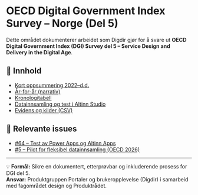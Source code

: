 # OECD Digital Government Index Survey – Norge (Del 5)

Dette området dokumenterer arbeidet som Digdir gjør for å svare ut **OECD Digital Government Index (DGI) Survey del 5 – Service Design and Delivery in the Digital Age**.

## 📘 Innhold
- [Kort oppsummering 2022–d.d.](01_kort-oppsummering.md)
- [År-for-år (narrativ)](02_ar-for-ar.md)
- [Kronologitabell](03_kronologitabell.md)
- [Datainnsamling og test i Altinn Studio](04_datainnsamling-altinn-test.md)
- [Evidens og kilder (CSV)](evidence.csv)

## 📂 Relevante issues
- [#64 – Test av Power Apps og Altinn Apps](https://github.com/digdir/pg-portaler-og-brukeropplevelse/issues/64)
- [#5 – Pilot for fleksibel datainnsamling (OECD 2026)](https://github.com/digdir/pg-portaler-og-brukeropplevelse/issues/5)

---
💡 **Formål:** Sikre en dokumentert, etterprøvbar og inkluderende prosess for DGI del 5.  
**Ansvar:** Produktgruppen Portaler og brukeropplevelse (Digdir) i samarbeid med fagområdet design og Produktrådet.
